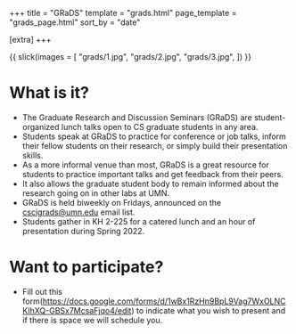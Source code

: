 +++
title = "GRaDS"
template = "grads.html"
page_template = "grads_page.html"
sort_by = "date"

[extra]
+++

{{
    slick(images = [
        "grads/1.jpg",
        "grads/2.jpg",
        "grads/3.jpg",
    ])
}}

# What is it?
- The Graduate Research and Discussion Seminars (GRaDS) are student-organized lunch talks open to CS graduate students in any area.
- Students speak at GRaDS to practice for conference or job talks, inform their fellow students on their research, or simply build their presentation skills.
- As a more informal venue than most, GRaDS is a great resource for students to practice important talks and get feedback from their peers.
- It also allows the graduate student body to remain informed about the research going on in other labs at UMN.
- GRaDS is held biweekly on Fridays, announced on the [cscigrads@umn.edu](mailto:cscigrads@umn.edu) email list.
- Students gather in KH 2-225 for a catered lunch and an hour of presentation during Spring 2022.

# Want to participate?
- Fill out this form(https://docs.google.com/forms/d/1wBx1RzHn9BpL9Vag7WxOLNCKIhXQ-GBSx7McsaFjqo4/edit) to indicate what you wish to present and if there is space we will schedule you.
